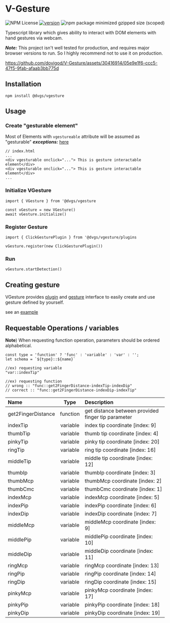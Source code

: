 # V-Gesture

[//]: <> (start placeholder for auto-badger)

![NPM License](https://img.shields.io/npm/l/%40dvgs%2Fvgesture)
[![version](https://img.shields.io/npm/v/@dvgs/vgesture.svg?style=flat-square)](https://npmjs.org/@dvgs/vgesture)
![npm package minimized gzipped size (scoped)](https://img.shields.io/bundlejs/size/%40dvgs/vgesture)

[//]: <> (end placeholder for auto-badger)
Typescript library which gives ability to interact with DOM elements with hand gestures via webcam.

**_Note:_** This project isn't well tested for production, and requires major browser versions to run. So I highly recommend not to use it on production.

https://github.com/dovigod/V-Gesture/assets/30416914/05e9e1f6-ccc5-47f5-9fab-afaab3bb775d

## Installation

```
npm install @dvgs/vgesture
```

## Usage

### Create **"gesturable element"**

Most of Elements with `vgestureable` attribute will be assumed as "gesturable"
**_exceptions:_** [here](https://github.com/dovigod/V-Gesture/blob/main/src/utils/dom/traverse.ts)

```
// index.html
...
<div vgesturable onclick="..."> This is gesture interactable element</div>
<div vgesturable onclick="..."> This is gesture interactable element</div>
...
```

### Initialize VGesture

```
import { VGesture } from '@dvgs/vgesture

const vGesture = new VGesture()
await vGesture.initialize()
```

### Register Gesture

```
import { ClickGesturePlugin } from '@dvgs/vgesture/plugins

vGesture.register(new ClickGesturePlugin())
```

### Run

```
vGesture.startDetection()
```

## Creating gesture

VGesture provides [plugin](https://github.com/dovigod/V-Gesture/blob/main/src/Plugins/Plugin.ts) and [gesture](https://github.com/dovigod/V-Gesture/blob/main/src/Gestures/Gesture.ts) interface to easily create and use gesture defined by yourself.

see an [example](https://github.com/dovigod/V-Gesture/blob/main/examples/createGesture)

## Requestable Operations / variables

**Note**) When requesting function operation, parameters should be ordered alphabetical.

```
const type = 'function' ? 'func' : 'variable' : 'var' : '';
let schema = `${type}::${name}`

//ex) requesting variable
"var::indexTip"

//ex) requesting function
// wrong :: "func::get2FingerDistance-indexTip-indexDip"
// correct :: "func::get2FingerDistance-indexDip-indexTip"
```

| Name               |   Type   | Description                                        |
| :----------------- | :------: | :------------------------------------------------- |
| get2FingerDistance | function | get distance between provided finger tip parameter |
| indexTip           | variable | index tip coordinate [index: 9]                    |
| thumbTip           | variable | thumb tip coordinate [index: 4]                    |
| pinkyTip           | variable | pinky tip coordinate [index: 20]                   |
| ringTip            | variable | ring tip coordinate [index: 16]                    |
| middleTip          | variable | middle tip coordinate [index: 12]                  |
| thumbIp            | variable | thumbIp coordinate [index: 3]                      |
| thumbMcp           | variable | thumbMcp coordinate [index: 2]                     |
| thumbCmc           | variable | thumbCmc coordinate [index: 1]                     |
| indexMcp           | variable | indexMcp coordinate [index: 5]                     |
| indexPip           | variable | indexPip coordinate [index: 6]                     |
| indexDip           | variable | indexDip coordinate [index: 7]                     |
| middleMcp          | variable | middleMcp coordinate [index: 9]                    |
| middlePip          | variable | middlePip coordinate [index: 10]                   |
| middleDip          | variable | middleDip coordinate [index: 11]                   |
| ringMcp            | variable | ringMcp coordinate [index: 13]                     |
| ringPip            | variable | ringPip coordinate [index: 14]                     |
| ringDip            | variable | ringDip coordinate [index: 15]                     |
| pinkyMcp           | variable | pinkyMcp coordinate [index: 17]                    |
| pinkyPip           | variable | pinkyPip coordinate [index: 18]                    |
| pinkyDip           | variable | pinkyDip coordinate [index: 19]                    |
